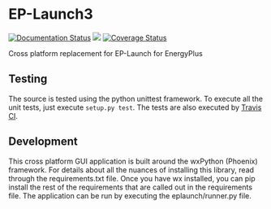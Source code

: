 # EP-Launch3

[![Documentation Status](https://readthedocs.org/projects/ep-launch/badge/?version=latest)](https://ep-launch.readthedocs.io/en/latest/?badge=latest)
[![](https://travis-ci.org/NREL/EP-Launch.svg?branch=master)](https://travis-ci.org/NREL/EP-Launch)
[![Coverage Status](https://coveralls.io/repos/github/NREL/EP-Launch/badge.svg?branch=master)](https://coveralls.io/github/NREL/EP-Launch?branch=master)

Cross platform replacement for EP-Launch for EnergyPlus

## Testing

The source is tested using the python unittest framework.  To execute all the unit tests, just execute `setup.py test`.  The tests are also executed by [Travis CI](https://travis-ci.org/NREL/EP-Launch).

## Development

This cross platform GUI application is built around the wxPython (Phoenix) framework.
For details about all the nuances of installing this library, read through the requirements.txt file.
Once you have wx installed, you can pip install the rest of the requirements that are called out in the requirements file.
The application can be run by executing the eplaunch/runner.py file.
